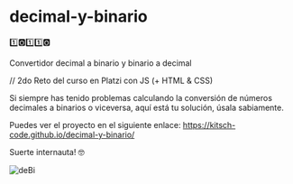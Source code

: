# decimal-y-binario
1️⃣🅾1️⃣1️⃣🅾

Convertidor decimal a binario y binario a decimal

// 2do Reto del curso en Platzi con JS (+ HTML & CSS)

Si siempre has tenido problemas calculando la conversión de números decimales a binarios o viceversa, aquí está tu solución, úsala sabiamente.

Puedes ver el proyecto en el siguiente enlace: https://kitsch-code.github.io/decimal-y-binario/

Suerte internauta! 🤓

![deBi](https://user-images.githubusercontent.com/86083181/196089310-9a223665-b371-46f1-99c1-87da554c284c.png)
